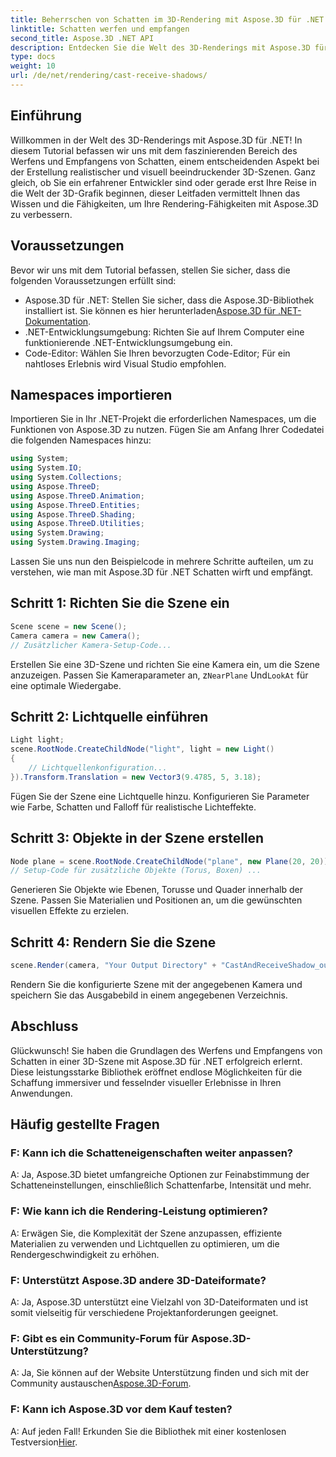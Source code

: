 ```yaml
---
title: Beherrschen von Schatten im 3D-Rendering mit Aspose.3D für .NET
linktitle: Schatten werfen und empfangen
second_title: Aspose.3D .NET API
description: Entdecken Sie die Welt des 3D-Renderings mit Aspose.3D für .NET. Werfen und empfangen Sie mühelos Schatten. Laden Sie jetzt Ihre kostenlose Testversion herunter!
type: docs
weight: 10
url: /de/net/rendering/cast-receive-shadows/
---
```

## Einführung
Willkommen in der Welt des 3D-Renderings mit Aspose.3D für .NET! In diesem Tutorial befassen wir uns mit dem faszinierenden Bereich des Werfens und Empfangens von Schatten, einem entscheidenden Aspekt bei der Erstellung realistischer und visuell beeindruckender 3D-Szenen. Ganz gleich, ob Sie ein erfahrener Entwickler sind oder gerade erst Ihre Reise in die Welt der 3D-Grafik beginnen, dieser Leitfaden vermittelt Ihnen das Wissen und die Fähigkeiten, um Ihre Rendering-Fähigkeiten mit Aspose.3D zu verbessern.
## Voraussetzungen
Bevor wir uns mit dem Tutorial befassen, stellen Sie sicher, dass die folgenden Voraussetzungen erfüllt sind:
-  Aspose.3D für .NET: Stellen Sie sicher, dass die Aspose.3D-Bibliothek installiert ist. Sie können es hier herunterladen[Aspose.3D für .NET-Dokumentation](https://reference.aspose.com/3d/net/).
- .NET-Entwicklungsumgebung: Richten Sie auf Ihrem Computer eine funktionierende .NET-Entwicklungsumgebung ein.
- Code-Editor: Wählen Sie Ihren bevorzugten Code-Editor; Für ein nahtloses Erlebnis wird Visual Studio empfohlen.
## Namespaces importieren
Importieren Sie in Ihr .NET-Projekt die erforderlichen Namespaces, um die Funktionen von Aspose.3D zu nutzen. Fügen Sie am Anfang Ihrer Codedatei die folgenden Namespaces hinzu:
```csharp
using System;
using System.IO;
using System.Collections;
using Aspose.ThreeD;
using Aspose.ThreeD.Animation;
using Aspose.ThreeD.Entities;
using Aspose.ThreeD.Shading;
using Aspose.ThreeD.Utilities;
using System.Drawing;
using System.Drawing.Imaging;
```
Lassen Sie uns nun den Beispielcode in mehrere Schritte aufteilen, um zu verstehen, wie man mit Aspose.3D für .NET Schatten wirft und empfängt.
## Schritt 1: Richten Sie die Szene ein
```csharp
Scene scene = new Scene();
Camera camera = new Camera();
// Zusätzlicher Kamera-Setup-Code...
```
 Erstellen Sie eine 3D-Szene und richten Sie eine Kamera ein, um die Szene anzuzeigen. Passen Sie Kameraparameter an, z`NearPlane` Und`LookAt` für eine optimale Wiedergabe.
## Schritt 2: Lichtquelle einführen
```csharp
Light light;
scene.RootNode.CreateChildNode("light", light = new Light()
{
    // Lichtquellenkonfiguration...
}).Transform.Translation = new Vector3(9.4785, 5, 3.18);
```
Fügen Sie der Szene eine Lichtquelle hinzu. Konfigurieren Sie Parameter wie Farbe, Schatten und Falloff für realistische Lichteffekte.
## Schritt 3: Objekte in der Szene erstellen
```csharp
Node plane = scene.RootNode.CreateChildNode("plane", new Plane(20, 20));
// Setup-Code für zusätzliche Objekte (Torus, Boxen) ...
```
Generieren Sie Objekte wie Ebenen, Torusse und Quader innerhalb der Szene. Passen Sie Materialien und Positionen an, um die gewünschten visuellen Effekte zu erzielen.
## Schritt 4: Rendern Sie die Szene
```csharp
scene.Render(camera, "Your Output Directory" + "CastAndReceiveShadow_out.png", new Size(1024, 1024), ImageFormat.Png, opt);
```
Rendern Sie die konfigurierte Szene mit der angegebenen Kamera und speichern Sie das Ausgabebild in einem angegebenen Verzeichnis.
## Abschluss
Glückwunsch! Sie haben die Grundlagen des Werfens und Empfangens von Schatten in einer 3D-Szene mit Aspose.3D für .NET erfolgreich erlernt. Diese leistungsstarke Bibliothek eröffnet endlose Möglichkeiten für die Schaffung immersiver und fesselnder visueller Erlebnisse in Ihren Anwendungen.
## Häufig gestellte Fragen
### F: Kann ich die Schatteneigenschaften weiter anpassen?
A: Ja, Aspose.3D bietet umfangreiche Optionen zur Feinabstimmung der Schatteneinstellungen, einschließlich Schattenfarbe, Intensität und mehr.
### F: Wie kann ich die Rendering-Leistung optimieren?
A: Erwägen Sie, die Komplexität der Szene anzupassen, effiziente Materialien zu verwenden und Lichtquellen zu optimieren, um die Rendergeschwindigkeit zu erhöhen.
### F: Unterstützt Aspose.3D andere 3D-Dateiformate?
A: Ja, Aspose.3D unterstützt eine Vielzahl von 3D-Dateiformaten und ist somit vielseitig für verschiedene Projektanforderungen geeignet.
### F: Gibt es ein Community-Forum für Aspose.3D-Unterstützung?
 A: Ja, Sie können auf der Website Unterstützung finden und sich mit der Community austauschen[Aspose.3D-Forum](https://forum.aspose.com/c/3d/18).
### F: Kann ich Aspose.3D vor dem Kauf testen?
 A: Auf jeden Fall! Erkunden Sie die Bibliothek mit einer kostenlosen Testversion[Hier](https://releases.aspose.com/).